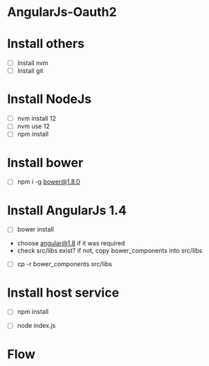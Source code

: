 # AngularJs-Oauth2
# Install others
- [ ] Install nvm
- [ ] Install git
# Install NodeJs
- [ ] nvm install 12
- [ ] nvm use 12
- [ ] npm install
# Install bower 
- [ ] npm i -g bower@1.8.0
# Install AngularJs 1.4
- [ ] bower install
* choose angular@1.8 if it was required
* check src/libs exist?
if not, copy bower_components into src/libs
- [ ] cp -r bower_components src/libs
# Install host service  
- [ ] npm install
- [ ] node index.js



# Flow
